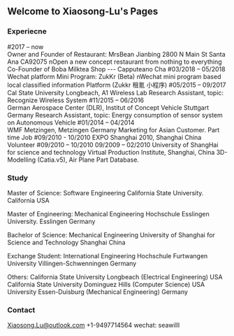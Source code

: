 ## Welcome to Xiaosong-Lu's Pages



### Experiecne
#2017 – now          
Owner and Founder of Restaurant: MrsBean Jianbing 2800 N Main St Santa Ana CA92075
nOpen a new concept restaurant from nothing to everything 
Co-Founder of Boba Milktea Shop --- Capputeano Cha
#03/2018 – 05/2018   Wechat platform Mini Program: ZukKr (Beta)
nWechat mini program based local classified information Platform (Zukkr 租氪 小程序)
#05/2015 – 09/2017   
Cal State University Longbeach, A1 Wireless Lab 
Research Assistant, topic: Recognize Wireless System
#11/2015 – 06/2016   
German Aerospace Center (DLR), Institut of Concept Vehicle Stuttgart Germany
Research Assistant, topic: Energy consumption of sensor system on Autonomous Vehicle 
#01/2014 – 04/2014   
WMF Metzingen, Metzingen Germany
Marketing for Asian Customer. Part time Job 
#09/2010 - 10/2010
EXPO Shanghai 2010, Shanghai China
Volunteer
#09/2010 – 10/2010 09/2009 – 02/2010 
University of ShangHai for science and technology Virtual Production Institute, Shanghai, China
3D-Modelling (Catia.v5), Air Plane Part Database.


### Study

Master of Science: Software Engineering 
California State University. 
California USA 

Master of Engineering: Mechanical Engineering
Hochschule Esslingen University. 
Esslingen Germany 

Bachelor of Science: Mechanical Engineering 
University of Shanghai for Science and Technology
Shanghai China

Exchange Student: International Engineering
Hochschule Furtwangen University
Villingen-Schwenningen Germany

Others:
California State University Longbeach  (Electrical Engineering)   USA
California State University Dominguez Hills (Computer Science)   USA
University Essen-Duisburg  (Mechanical Engineering)  Germany


### Contact
Xiaosong.Lu@outlook.com
+1-9497714564
wechat: seawilll

